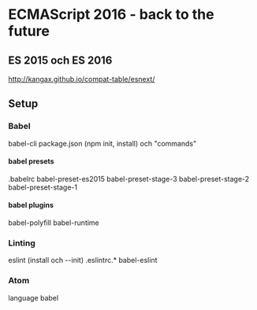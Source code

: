 # ECMAScript 2016 - back to the future

## ES 2015 och ES 2016
http://kangax.github.io/compat-table/esnext/

## Setup
### Babel
babel-cli
package.json (npm init, install) och "commands"

#### babel presets
.babelrc
babel-preset-es2015
babel-preset-stage-3
babel-preset-stage-2
babel-preset-stage-1

#### babel plugins
babel-polyfill
babel-runtime

### Linting
eslint (install och --init)
.eslintrc.*
babel-eslint

### Atom
language babel
